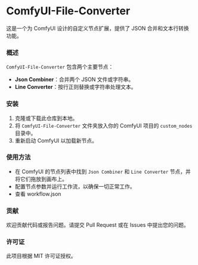 # ComfyUI-File-Converter

这是一个为 ComfyUI 设计的自定义节点扩展，提供了 JSON 合并和文本行转换功能。

### 概述

`ComfyUI-File-Converter` 包含两个主要节点：
- **Json Combiner**：合并两个 JSON 文件或字符串。
- **Line Converter**：按行正则替换或字符串处理文本。

### 安装

1. 克隆或下载此仓库到本地。
2. 将 `ComfyUI-File-Converter` 文件夹放入你的 ComfyUI 项目的 `custom_nodes` 目录中。
3. 重新启动 ComfyUI 以加载新节点。

### 使用方法

- 在 ComfyUI 的节点列表中找到 `Json Combiner` 和 `Line Converter` 节点，并将它们拖放到画布上。
- 配置节点参数并运行工作流，以确保一切正常工作。
- 查看 workflow.json

### 贡献

欢迎贡献代码或报告问题。请提交 Pull Request 或在 Issues 中提出您的问题。

### 许可证

此项目根据 MIT 许可证授权。